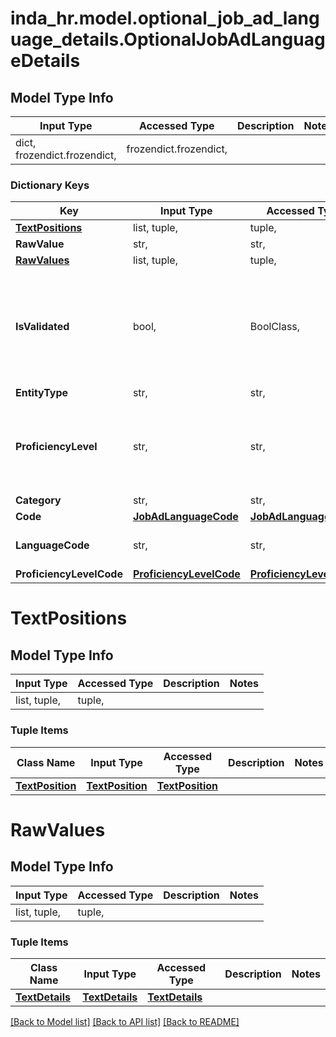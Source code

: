 # inda_hr.model.optional_job_ad_language_details.OptionalJobAdLanguageDetails

## Model Type Info
Input Type | Accessed Type | Description | Notes
------------ | ------------- | ------------- | -------------
dict, frozendict.frozendict,  | frozendict.frozendict,  |  | 

### Dictionary Keys
Key | Input Type | Accessed Type | Description | Notes
------------ | ------------- | ------------- | ------------- | -------------
**[TextPositions](#TextPositions)** | list, tuple,  | tuple,  |  | [optional] 
**RawValue** | str,  | str,  |  | [optional] 
**[RawValues](#RawValues)** | list, tuple,  | tuple,  |  | [optional] 
**IsValidated** | bool,  | BoolClass,  |  | [optional] if omitted the server will use the default value of False
**EntityType** | str,  | str,  |  | [optional] 
**ProficiencyLevel** | str,  | str,  | A descriptive language proficiency level. E.g.: &#x27;Good&#x27;, &#x27;Excellent&#x27;. | [optional] 
**Category** | str,  | str,  |  | [optional] 
**Code** | [**JobAdLanguageCode**](JobAdLanguageCode.md) | [**JobAdLanguageCode**](JobAdLanguageCode.md) |  | [optional] 
**LanguageCode** | str,  | str,  | ISO 639 language code. | [optional] 
**ProficiencyLevelCode** | [**ProficiencyLevelCode**](ProficiencyLevelCode.md) | [**ProficiencyLevelCode**](ProficiencyLevelCode.md) |  | [optional] 

# TextPositions

## Model Type Info
Input Type | Accessed Type | Description | Notes
------------ | ------------- | ------------- | -------------
list, tuple,  | tuple,  |  | 

### Tuple Items
Class Name | Input Type | Accessed Type | Description | Notes
------------- | ------------- | ------------- | ------------- | -------------
[**TextPosition**](TextPosition.md) | [**TextPosition**](TextPosition.md) | [**TextPosition**](TextPosition.md) |  | 

# RawValues

## Model Type Info
Input Type | Accessed Type | Description | Notes
------------ | ------------- | ------------- | -------------
list, tuple,  | tuple,  |  | 

### Tuple Items
Class Name | Input Type | Accessed Type | Description | Notes
------------- | ------------- | ------------- | ------------- | -------------
[**TextDetails**](TextDetails.md) | [**TextDetails**](TextDetails.md) | [**TextDetails**](TextDetails.md) |  | 

[[Back to Model list]](../../README.md#documentation-for-models) [[Back to API list]](../../README.md#documentation-for-api-endpoints) [[Back to README]](../../README.md)

